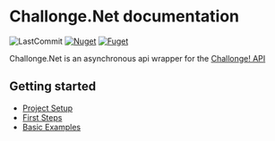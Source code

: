 # Challonge.Net documentation

![LastCommit](https://img.shields.io/github/last-commit/ErwanTLG/Challonge.Net?style=flat&logo=github)
[![Nuget](https://img.shields.io/nuget/v/Challonge.Net?style=flat&logo=nuget)](https://www.nuget.org/packages/Challonge.Net)
[![Fuget](https://www.fuget.org/packages/Challonge.Net/badge.svg)](https://www.fuget.org/packages/Challonge.Net)

Challonge.Net is an asynchronous api wrapper for the [Challonge! API](https://api.challonge.com/v1)

## Getting started
- [Project Setup](xref:articles_project_setup)
- [First Steps](xref:articles_first_steps)
- [Basic Examples](xref:articles_basic_examples)
